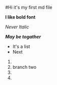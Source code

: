 #Hi it's my first md file

**I like bold font**

*Never Italic*

***May be togather***

- It's a list
- Next


1. 
2. branch two
3. 
4. 
